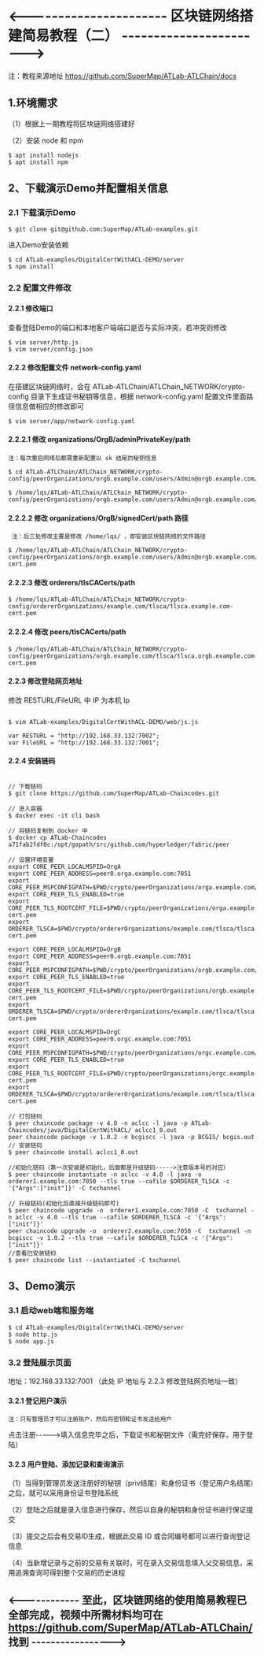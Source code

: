 

# <----------------------  区块链网络搭建简易教程（二）  ----------------------->

注：教程来源地址 https://github.com/SuperMap/ATLab-ATLChain/docs 

## 1.环境需求

（1）根据上一期教程将区块链网络搭建好

（2）安装 node 和 npm

 ```shell
 $ apt install nodejs
 $ apt install npm
```


## 2、下载演示Demo并配置相关信息

### 2.1 下载演示Demo

 ```shell
$ git clone git@github.com:SuperMap/ATLab-examples.git
```

进入Demo安装依赖

 ```shell
$ cd ATLab-examples/DigitalCertWithACL-DEMO/server
$ npm install 
```

### 2.2 配置文件修改
	
#### 2.2.1 修改端口

查看登陆Demo的端口和本地客户端端口是否与实际冲突，若冲突则修改

 ```shell
 $ vim server/http.js
 $ vim server/config.json
```

#### 2.2.2 修改配置文件 network-config.yaml

在搭建区块链网络时，会在 ATLab-ATLChain/ATLChain_NETWORK/crypto-config 目录下生成证书秘钥等信息，根据 network-config.yaml 配置文件里面路径信息做相应的修改即可

 ```shell
$ vim server/app/network-config.yaml  
```

#### 2.2.2.1 修改 organizations/OrgB/adminPrivateKey/path  
    注：每次重启网络后都需重新配置以 sk 结尾的秘钥信息

 ```shell
$ cd ATLab-ATLChain/ATLChain_NETWORK/crypto-config/peerOrganizations/orgb.example.com/users/Admin@orgb.example.com/msp/keystore

$ /home/lqs/ATLab-ATLChain/ATLChain_NETWORK/crypto-config/peerOrganizations/orgb.example.com/users/Admin@orgb.example.com/msp/keystore/a19354b26e2d3b97a3125daeec5a168074ae41b92fe00b7e9427bc14ebb7aac4_sk
```

#### 2.2.2.2 修改 organizations/OrgB/signedCert/path 路径
     注：后三处修改主要是修改 /home/lqs/ ，即安装区块链网络的文件路径

 ```shell
$ /home/lqs/ATLab-ATLChain/ATLChain_NETWORK/crypto-config/peerOrganizations/orgb.example.com/users/Admin@orgb.example.com/msp/signcerts/Admin@orgb.example.com-cert.pem
```

#### 2.2.2.3 修改 orderers/tlsCACerts/path

 ```shell
$ /home/lqs/ATLab-ATLChain/ATLChain_NETWORK/crypto-config/ordererOrganizations/example.com/tlsca/tlsca.example.com-cert.pem
```

#### 2.2.2.4 修改 peers/tlsCACerts/path

 ```shell
$ /home/lqs/ATLab-ATLChain/ATLChain_NETWORK/crypto-config/peerOrganizations/orgb.example.com/tlsca/tlsca.orgb.example.com-cert.pem
```

#### 2.2.3 修改登陆网页地址

修改 RESTURL/FileURL 中 IP 为本机 Ip

 ```shell

$ vim ATLab-examples/DigitalCertWithACL-DEMO/web/js.js   

var RESTURL = "http://192.168.33.132:7002";
var FileURL = "http://192.168.33.132:7001";

```

#### 2.2.4 安装链码

 ```shell

// 下载链码
$ git clone https://github.com/SuperMap/ATLab-Chaincodes.git

// 进入容器
$ docker exec -it cli bash 

// 将链码复制到 docker 中
$ docker cp ATLab-Chaincodes a71fab2fdf0c:/opt/gopath/src/github.com/hyperledger/fabric/peer

// 设置环境变量
export CORE_PEER_LOCALMSPID=OrgA
export CORE_PEER_ADDRESS=peer0.orga.example.com:7051
export CORE_PEER_MSPCONFIGPATH=$PWD/crypto/peerOrganizations/orga.example.com/users/Admin@orga.example.com/msp
export CORE_PEER_TLS_ENABLED=true
export CORE_PEER_TLS_ROOTCERT_FILE=$PWD/crypto/peerOrganizations/orga.example.com/tlsca/tlsca.orga.example.com-cert.pem
export ORDERER_TLSCA=$PWD/crypto/ordererOrganizations/example.com/tlsca/tlsca.example.com-cert.pem

export CORE_PEER_LOCALMSPID=OrgB
export CORE_PEER_ADDRESS=peer0.orgb.example.com:7051
export CORE_PEER_MSPCONFIGPATH=$PWD/crypto/peerOrganizations/orgb.example.com/users/Admin@orgb.example.com/msp
export CORE_PEER_TLS_ENABLED=true
export CORE_PEER_TLS_ROOTCERT_FILE=$PWD/crypto/peerOrganizations/orgb.example.com/tlsca/tlsca.orgb.example.com-cert.pem
export ORDERER_TLSCA=$PWD/crypto/ordererOrganizations/example.com/tlsca/tlsca.example.com-cert.pem

export CORE_PEER_LOCALMSPID=OrgC
export CORE_PEER_ADDRESS=peer0.orgc.example.com:7051
export CORE_PEER_MSPCONFIGPATH=$PWD/crypto/peerOrganizations/orgc.example.com/users/Admin@orgc.example.com/msp
export CORE_PEER_TLS_ENABLED=true
export CORE_PEER_TLS_ROOTCERT_FILE=$PWD/crypto/peerOrganizations/orgc.example.com/tlsca/tlsca.orgc.example.com-cert.pem
export ORDERER_TLSCA=$PWD/crypto/ordererOrganizations/example.com/tlsca/tlsca.example.com-cert.pem

// 打包链码
$ peer chaincode package -v 4.0 -n aclcc -l java -p ATLab-Chaincodes/java/DigitalCertWithACL/ aclcc1_0.out
peer chaincode package -v 1.0.2 -n bcgiscc -l java -p BCGIS/ bcgis.out
// 安装链码
$ peer chaincode install aclcc1_0.out

//初始化链码（第一次安装是初始化，后面都是升级链码----->注意版本号的对应）
$ peer chaincode instantiate -n aclcc -v 4.0 -l java -o orderer1.example.com:7050 --tls true --cafile $ORDERER_TLSCA -c '{"Args":["init"]}' -C txchannel

// 升级链码(初始化后直接升级链码即可)
$ peer chaincode upgrade -o  orderer1.example.com:7050 -C  txchannel -n aclcc -v 4.0 --tls true --cafile $ORDERER_TLSCA -c '{"Args": ["init"]}'
peer chaincode upgrade -o  orderer2.example.com:7050 -C  txchannel -n bcgiscc -v 1.0.2 --tls true --cafile $ORDERER_TLSCA -c '{"Args": ["init"]}'
//查看已安装链码
$ peer chaincode list --instantiated -C txchannel 

```

## 3、Demo演示
	
### 3.1 启动web端和服务端

 ```shell
$ cd ATLab-examples/DigitalCertWithACL-DEMO/server 
$ node http.js
$ node app.js
```

### 3.2 登陆展示页面

地址：192.168.33.132:7001 （此处 IP 地址与 2.2.3 修改登陆网页地址一致）

#### 3.2.1 登记用户演示

    注：只有管理员才可以注册账户，然后将密钥和证书发送给用户

点击注册----->填入信息完毕之后，下载证书和秘钥文件（需完好保存，用于登陆）

#### 3.2.3 用户登陆、添加记录和查询演示

（1）当得到管理员发送注册好的秘钥（priv结尾）和身份证书（登记用户名结尾）之后，就可以采用身份证书登陆系统

（2）登陆之后就是录入信息进行保存，然后以自身的秘钥和身份证书进行保证提交

（3）提交之后会有交易ID生成，根据此交易 ID 或合同编号都可以进行查询登记信息

（4）当新增记录与之前的交易有关联时，可在录入交易信息填入父交易信息，采用追溯查询可得到整个交易的历史进程


## <------------ 至此，区块链网络的使用简易教程已全部完成，视频中所需材料均可在 https://github.com/SuperMap/ATLab-ATLChain/ 找到 ----------------->


 


